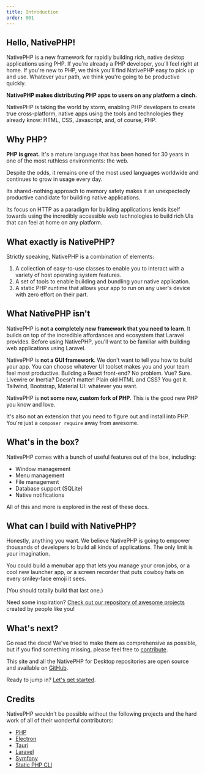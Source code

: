 ```yaml
---
title: Introduction
order: 001
---
```


## Hello, NativePHP!

NativePHP is a new framework for rapidly building rich, native desktop applications using PHP. If you're already a PHP
developer, you'll feel right at home. If you're new to PHP, we think you'll find NativePHP easy to pick up and use.
Whatever your path, we think you're going to be productive quickly.

**NativePHP makes distributing PHP apps to users on any platform a cinch.**

NativePHP is taking the world by storm, enabling PHP developers to create true cross-platform, native apps
using the tools and technologies they already know: HTML, CSS, Javascript, and, of course, PHP.

## Why PHP?

**PHP is great.** It's a mature language that has been honed for 30 years in one of the most ruthless environments:
the web.

Despite the odds, it remains one of the most used languages worldwide and continues to grow in usage every day.

Its shared-nothing approach to memory safety makes it an unexpectedly productive candidate for building native
applications.

Its focus on HTTP as a paradigm for building applications lends itself towards using the incredibly
accessible web technologies to build rich UIs that can feel at home on any platform. 

## What exactly is NativePHP?

Strictly speaking, NativePHP is a combination of elements:

1. A collection of easy-to-use classes to enable you to interact with a variety of host operating system features.
2. A set of tools to enable building and bundling your native application.
3. A static PHP runtime that allows your app to run on any user's device with zero effort on their part.

## What NativePHP isn't

NativePHP is **not a completely new framework that you need to learn**. It builds on top of the incredible affordances
and ecosystem that Laravel provides. Before using NativePHP, you'll want to be familiar with building web applications
using Laravel.

NativePHP is **not a GUI framework**. We don't want to tell you how to build your app. You can choose whatever UI toolset
makes you and your team feel most productive. Building a React front-end? No problem. Vue? Sure. Livewire or Inertia?
Doesn't matter! Plain old HTML and CSS? You got it. Tailwind, Bootstrap, Material UI: whatever you want.

NativePHP is **not some new, custom fork of PHP**. This is the good new PHP you know and love.

It's also not an extension that you need to figure out and install into PHP. You're just a `composer require` away from
awesome.

## What's in the box?

NativePHP comes with a bunch of useful features out of the box, including:

- Window management
- Menu management
- File management
- Database support (SQLite)
- Native notifications

All of this and more is explored in the rest of these docs.

## What can I build with NativePHP?

Honestly, anything you want. We believe NativePHP is going to empower thousands of developers to build all kinds of
applications. The only limit is your imagination.

You could build a menubar app that lets you manage your cron jobs, or a cool new launcher app, or a screen recorder
that puts cowboy hats on every smiley-face emoji it sees.

(You should totally build that last one.)

Need some inspiration? [Check out our repository of awesome projects](https://github.com/NativePHP/awesome-nativephp) created by people like you!

## What's next?

Go read the docs! We've tried to make them as comprehensive as possible, but if you find something missing, please
feel free to [contribute](https://github.com/nativephp/nativephp.com).

This site and all the NativePHP for Desktop repositories are open source and available on [GitHub](https://github.com/nativephp).

Ready to jump in? [Let's get started](installation).

## Credits

NativePHP wouldn't be possible without the following projects and the hard work of all of their wonderful contributors:

- [PHP](https://php.net)
- [Electron](https://electronjs.org)
- [Tauri](https://tauri.app)
- [Laravel](https://laravel.com)
- [Symfony](https://symfony.com)
- [Static PHP CLI](https://github.com/crazywhalecc/static-php-cli/)
